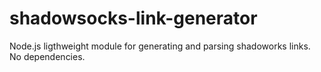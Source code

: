 # shadowsocks-link-generator
Node.js ligthweight module for generating and parsing shadoworks links. No dependencies.
